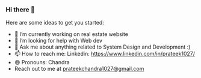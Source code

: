 ### Hi there 👋

<!--
**SymbolofMoon/SymbolofMoon** is a ✨ _special_ ✨ repository because its `README.md` (this file) appears on your GitHub profile.
-->
Here are some ideas to get you started:

- 🔭 I’m currently working on real estate website
- 🤔 I’m looking for help with Web dev
- 💬 Ask me about anything related to System Design and Development :)
- 📫 How to reach me: Linkedin: https://www.linkedin.com/in/prateek1027/
- 😄 Pronouns: Chandra
- Reach out to me at prateekchandra1027@gmail.com
